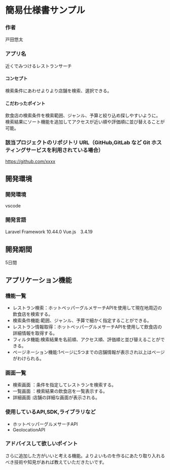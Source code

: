 # 簡易仕様書サンプル

### 作者
戸田悠太
### アプリ名
近くでみつけるレストランサーチ

#### コンセプト
検索条件にあわせよりより店舗を検索、選択できる。

#### こだわったポイント
飲食店の検索条件を検索範囲、ジャンル、予算と絞り込め探しやすいように。
検索結果にソート機能を追加してアクセスが近い順や評価順に並び替えることが可能。

### 該当プロジェクトのリポジトリ URL（GitHub,GitLab など Git ホスティングサービスを利用されている場合）
https://github.com/xxxx

## 開発環境
### 開発環境
vscode

### 開発言語
Laravel Framework 10.44.0
Vue.js　3.4.19

## 開発期間
5日間

## アプリケーション機能

### 機能一覧
- レストラン検索：ホットペッパーグルメサーチAPIを使用して現在地周辺の飲食店を検索する。
- 検索条件機能:範囲、ジャンル、予算で細かく指定することができる。
- レストラン情報取得：ホットペッパーグルメサーチAPIを使用して飲食店の詳細情報を取得する。
- フィルタ機能:検索結果を名前順、アクセス順、評価順と並び替えることができる。
- ページネーション機能:1ページに5つまでの店舗情報が表示され以上はページがわけられる。

### 画面一覧
- 検索画面 ：条件を指定してレストランを検索する。
- 一覧画面 ：検索結果の飲食店を一覧表示する。
- 詳細画面 :店舗の詳細な画面が表示される。

### 使用しているAPI,SDK,ライブラリなど
- ホットペッパーグルメサーチAPI
- GeolocationAPI

### アドバイスして欲しいポイント
さらに追加した方がいいと考える機能。よりよいものを作るにあたり取り入れるべき技術や知見があれば教えていただきたいです。

